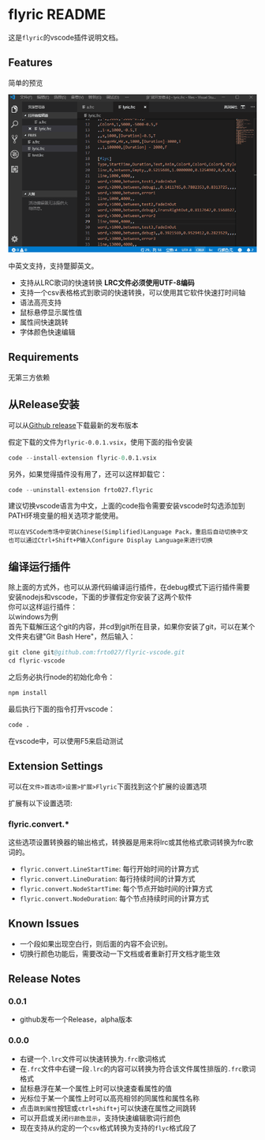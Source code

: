 # flyric README

这是`flyric`的vscode插件说明文档。

## Features

简单的预览

![preview_image](image/preview.gif)

中英文支持，支持蹩脚英文。

- 支持从LRC歌词的快速转换 **LRC文件必须使用UTF-8编码**
- 支持一个csv表格格式到歌词的快速转换，可以使用其它软件快速打时间轴
- 语法高亮支持
- 鼠标悬停显示属性值
- 属性间快速跳转
- 字体颜色快速编辑

## Requirements

无第三方依赖

## 从Release安装

可以从[Github release](https://github.com/frto027/flyric-vscode/releases/)下载最新的发布版本

假定下载的文件为`flyric-0.0.1.vsix`，使用下面的指令安装
```s
code --install-extension flyric-0.0.1.vsix
```
另外，如果觉得插件没有用了，还可以这样卸载它：
```s
code --uninstall-extension frto027.flyric
```
建议切换vscode语言为中文，上面的code指令需要安装vscode时勾选添加到PATH环境变量的相关选项才能使用。
```
可以在VSCode市场中安装Chinese(Simplified)Language Pack，重启后自动切换中文
也可以通过Ctrl+Shift+P输入Configure Display Language来进行切换
```
## 编译运行插件

除上面的方式外，也可以从源代码编译运行插件，在debug模式下运行插件需要安装nodejs和vscode，下面的步骤假定你安装了这两个软件  
你可以这样运行插件：  
以windows为例  
首先下载解压这个git的内容，并cd到git所在目录，如果你安装了git，可以在某个文件夹右键"Git Bash Here"，然后输入：
```s
git clone git@github.com:frto027/flyric-vscode.git
cd flyric-vscode
```
之后务必执行node的初始化命令：
```s
npm install
```
最后执行下面的指令打开vscode：
```s
code .
```
在vscode中，可以使用F5来启动测试

## Extension Settings

可以在`文件>首选项>设置>扩展>Flyric`下面找到这个扩展的设置选项

扩展有以下设置选项:

### flyric.convert.*
这些选项设置转换器的输出格式，转换器是用来将lrc或其他格式歌词转换为frc歌词的。
* `flyric.convert.LineStartTime`: 每行开始时间的计算方式
* `flyric.convert.LineDuration`: 每行持续时间的计算方式
* `flyric.convert.NodeStartTime`: 每个节点开始时间的计算方式
* `flyric.convert.NodeDuration`: 每个节点持续时间的计算方式


## Known Issues

- 一个段如果出现空白行，则后面的内容不会识别。
- 切换行颜色功能后，需要改动一下文档或者重新打开文档才能生效
## Release Notes

### 0.0.1

- github发布一个Release，alpha版本

### 0.0.0

- 右键一个`.lrc`文件可以快速转换为`.frc`歌词格式
- 在`.frc`文件中右键一段`.lrc`的内容可以转换为符合该文件属性排版的`.frc`歌词格式
- 鼠标悬浮在某一个属性上时可以快速查看属性的值
- 光标位于某一个属性上时可以高亮相邻的同属性和属性名称
- 点击`跳到属性`按钮或`ctrl+shift+j`可以快速在属性之间跳转
- 可以开启或关闭`行颜色显示`，支持快速编辑歌词行颜色
- 现在支持从约定的一个`csv`格式转换为支持的`flyc`格式段了
